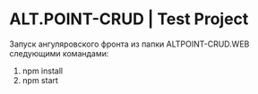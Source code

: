 # ALT.POINT-CRUD | Test Project

Запуск ангуляровского фронта из папки ALTPOINT-CRUD.WEB следующими командами:
1. npm install
2. npm start
